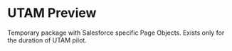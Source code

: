 # UTAM Preview

Temporary package with Salesforce specific Page Objects.
Exists only for the duration of UTAM pilot.
